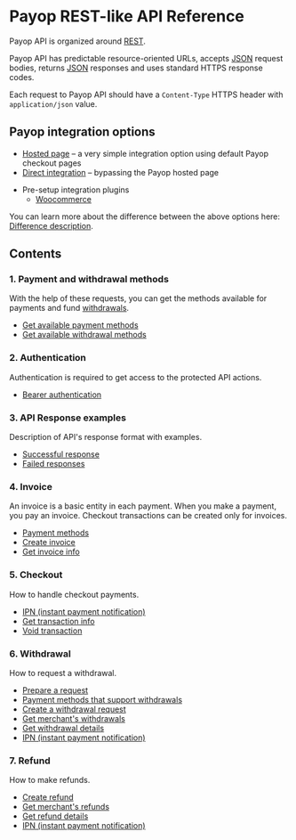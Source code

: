 # Payop REST-like API Reference

Payop API is organized around [REST](http://en.wikipedia.org/wiki/Representational_State_Transfer).

Payop API has predictable resource-oriented URLs, accepts [JSON](http://www.json.org/) request bodies,
returns [JSON](http://www.json.org/) responses and uses standard HTTPS response codes.

Each request to Payop API should have a `Content-Type` HTTPS header with `application/json` value.

## Payop integration options
   * [Hosted page](https://github.com/Payop/payop-api-doc/blob/master/Integration/hostedPage.md) – a very simple integration option using default Payop checkout pages
   * [Direct integration](https://github.com/Payop/payop-api-doc/blob/master/Integration/direct.md) – bypassing the Payop hosted page
 <!--  * [Server-To-Server](https://github.com/Payop/payop-api-doc/blob/master/Integration/serverToServer.md) – integration using Payop API for users having a PCI DSS certificate -->
   * Pre-setup integration plugins
      * [Woocommerce](https://github.com/Payop/woocommerce-plugin)

You can learn more about the difference between the above options here: [Difference description](https://github.com/Payop/payop-api-doc/blob/master/Integration/difference.md).

## Contents

### 1. Payment and withdrawal methods
   
With the help of these requests, you can get the methods available for payments and fund [withdrawals](Withdrawal/withdrawal.md).

* [Get available payment methods](Invoice/getPaymentMethods.md)
* [Get available withdrawal methods](Withdrawal/paymentMethods.md)
    
### 2. Authentication

Authentication is required to get access to the protected API actions.

* [Bearer authentication](Authentication/bearerAuthentication.md)
      
### 3. API Response examples
   
Description of API's response format with examples.
   
* [Successful response](Response/successResponse.md)
* [Failed responses](Response/failResponse.md)

### 4. Invoice

An invoice is a basic entity in each payment. When you make a payment, you pay an invoice. Checkout transactions can be created only for invoices. 
    
* [Payment methods](Invoice/getPaymentMethods.md)
* [Create invoice](Invoice/createInvoice.md)
* [Get invoice info](Invoice/getInvoice.md)
   
### 5. Checkout    

 How to handle checkout payments.

<!-- * [Card tokenization](Checkout/createCardToken.md)-->
<!-- * [Create checkout transaction](Checkout/createCheckoutTransaction.md)-->
<!-- * [Check invoice status](Checkout/checkInvoiceStatus.md)-->
<!-- * [Payment routing](Checkout/paymentRouting.md)-->
<!-- * [Capture transaction](Checkout/captureTransaction.md)-->
 * [IPN (instant payment notification)](Checkout/ipn.md)
 * [Get transaction info](Checkout/getTransaction.md)
 * [Void transaction](Checkout/voidTransaction.md)

### 6. Withdrawal

How to request a withdrawal.

* [Prepare a request](Withdrawal/withdrawal.md)
* [Payment methods that support withdrawals](Withdrawal/paymentMethods.md)
* [Create a withdrawal request](Withdrawal/massWithdrawal.md)
* [Get merchant's withdrawals](Withdrawal/getWithdrawalsList.md)
* [Get withdrawal details](Withdrawal/getWithdrawal.md)
* [IPN (instant payment notification)](Withdrawal/withdrawalIpn.md)
   
### 7. Refund
    
How to make refunds.

* [Create refund](Refund/createRefund.md)
* [Get merchant's refunds](Refund/getRefundsList.md)
* [Get refund details](Refund/getRefund.md)
* [IPN (instant payment notification)](Refund/refundIpn.md)
